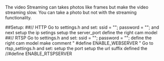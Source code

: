 The video Streaming can takes photos like frames but make the video streaming slow.
You can take a photo but not with the streaming functionality.

##Setup:
	##// HTTP
	Go to settings.h and set:
	ssid = "";
	password = "";
	and next setup the ip setings
	setup the server_port
	define the right cam model
	##// RTSP
	Go to settings.h and set:
	ssid = "";
	password = "";
	define the right cam model
	make comment " #define ENABLE_WEBSERVER "
	Go to rtsp_settings.h and set:
	setup the port
	setup the url suffix
	defined the //#define ENABLE_RTSPSERVER
